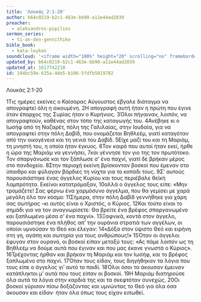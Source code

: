 ```yaml
---
title: 'Λουκάς 2:1-20'
author: b64c0219-b2c1-463e-bb90-a11e44ad2039
preacher:
  - aleksandros-pipilios
sermon_series:
  - ti-an-den-gennithike
bible_book:
  - kata-loykan
soundcloud: '<iframe width="100%" height="20" scrolling="no" frameborder="no" allow="autoplay" src="https://w.soundcloud.com/player/?url=https%3A//api.soundcloud.com/tracks/705807205%3Fsecret_token%3Ds-4EN0t&color=%23ff5500&inverse=false&auto_play=false&show_user=true"></iframe>'
updated_by: b64c0219-b2c1-463e-bb90-a11e44ad2039
updated_at: 1617742210
id: 194bc59e-635a-4de5-b106-5fdfb5019702
---
```

Λουκάς 2:1-20

1Τις ημέρες εκείνες ο Καίσαρας Αύγουστος έβγαλε διάταγμα να απογραφτεί όλη η οικουμένη. 2Η απογραφή αυτή ήταν η πρώτη που έγινε όταν έπαρχος της Συρίας ήταν ο Κυρήνιος. 3Όλοι πήγαιναν, λοιπόν, να απογραφτούν, καθένας στον τόπο της καταγωγής του. 4Ανέβηκε κι ο Ιωσήφ από τη Ναζαρέτ, πόλη της Γαλιλαίας, στην Ιουδαία, για να απογραφτεί στην πόλη Δαβίδ, που ονομάζεται Βηθλεέμ, γιατί καταγόταν από την οικογένεια και τη γενιά του Δαβίδ. 5Είχε μαζί του και τη Μαριάμ, τη μνηστή του, η οποία ήταν έγκυος. 6Τον καιρό που αυτοί ήταν εκεί, ήρθε η ώρα της Μαριάμ να γεννήσει, 7και γέννησε τον γιο της τον πρωτότοκο. Τον σπαργάνωσε και τον ξάπλωσε σ’ ένα παχνί, γιατί δε βρήκαν μέρος στο πανδοχείο.
8Στην περιοχή εκείνη βρίσκονταν βοσκοί που έμεναν στο ύπαιθρο και φύλαγαν βάρδιες τη νύχτα για το κοπάδι τους. 9Σ’ αυτούς παρουσιάστηκε ένας άγγελος Κυρίου και τους περιέβαλε θεϊκή λαμπρότητα. Εκείνοι κατατρόμαξαν, 10αλλά ο άγγελος τους είπε: «Μην τρομάζετε! Σας φέρνω ένα χαρμόσυνο άγγελμα, που θα γεμίσει με χαρά μεγάλη όλο τον κόσμο: 11Σήμερα, στην πόλη Δαβίδ γεννήθηκε για χάρη σας σωτήρας –κι αυτός είναι ο Χριστός, ο Κύριος. 12Και τούτο είναι το σημάδι για να τον αναγνωρίσετε: Θα βρείτε ένα βρέφος σπαργανωμένο και ξαπλωμένο μέσα σ’ ένα παχνί». 13Ξαφνικά, κοντά στον άγγελο, παρουσιάστηκε ένα πλήθος απ’ την ουράνια στρατιά των αγγέλων, οι οποίοι υμνούσαν το Θεό και έλεγαν:
14«Δόξα στον ύψιστο Θεό
και ειρήνη στη γη,
αγάπη και σωτηρία για τους ανθρώπους!»
15Όταν οι άγγελοι έφυγαν στον ουρανό, οι βοσκοί είπαν μεταξύ τους: «Ας πάμε λοιπόν ως τη Βηθλεέμ να δούμε αυτά που έγιναν και που μας έκανε γνωστά ο Κύριος». 16Τρέχοντας ήρθαν και βρήκαν τη Μαριάμ και τον Ιωσήφ, και το βρέφος ξαπλωμένο στο παχνί. 17Όταν τους είδαν, τους διηγήθηκαν τα λόγια που τους είπε ο άγγελος γι’ αυτό το παιδί. 18Όλοι όσοι τα άκουσαν έμειναν κατάπληκτοι μ’ αυτά που τους είπαν οι βοσκοί. 19Η Μαριάμ διατηρούσε όλα αυτά τα λόγια στην καρδιά της και τα σκεφτόταν συνεχώς. 20Οι βοσκοί γύρισαν πίσω δοξάζοντας και υμνώντας το Θεό για όλα όσα άκουσαν και είδαν· ήταν όλα όπως τους είχαν ειπωθεί.